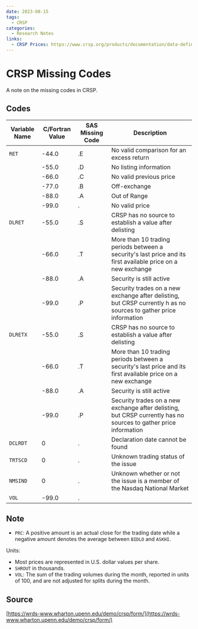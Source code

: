 ```yaml
---
date: 2023-08-15
tags:
  - CRSP
categories:
  - Research Notes
links:
  - CRSP Prices: https://www.crsp.org/products/documentation/data-definitions-p#price-end-of-period
---
```


# CRSP Missing Codes

A note on the missing codes in CRSP.

<!-- more -->

## Codes

| Variable Name | C/Fortran Value | SAS Missing Code | Description                                                                                                       |
| ------------- | --------------- | ---------------- | ----------------------------------------------------------------------------------------------------------------- |
| `RET`         | -44.0           | .E               | No valid comparison for an excess return                                                                          |
|               | -55.0           | .D               | No listing information                                                                                            |
|               | -66.0           | .C               | No valid previous price                                                                                           |
|               | -77.0           | .B               | Off-exchange                                                                                                      |
|               | -88.0           | .A               | Out of Range                                                                                                      |
|               | -99.0           | .                | No valid price                                                                                                    |
| `DLRET`       | -55.0           | .S               | CRSP has no source to establish a value after delisting                                                           |
|               | -66.0           | .T               | More than 10 trading periods between a security's last price and its first available price on a new exchange      |
|               | -88.0           | .A               | Security is still active                                                                                          |
|               | -99.0           | .P               | Security trades on a new exchange after delisting, but CRSP currently h as no sources to gather price information |
| `DLRETX`      | -55.0           | .S               | CRSP has no source to establish a value after delisting                                                           |
|               | -66.0           | .T               | More than 10 trading periods between a security's last price and its first available price on a new exchange      |
|               | -88.0           | .A               | Security is still active                                                                                          |
|               | -99.0           | .P               | Security trades on a new exchange after delisting, but CRSP currently has no sources to gather price information  |
| `DCLRDT`      | 0               | .                | Declaration date cannot be found                                                                                  |
| `TRTSCD`      | 0               | .                | Unknown trading status of the issue                                                                               |
| `NMSIND`      | 0               | .                | Unknown whether or not the issue is a member of the Nasdaq National Market                                        |
| `VOL`         | -99.0           | .                |                                                                                                                   |

## Note

- `PRC`: A positive amount is an actual close for the trading date while a negative amount denotes the average between `BIDLO` and `ASKHI`.

Units:

- Most prices are represented in U.S. dollar values per share.
- `SHROUT` in thousands.
- `VOL`: The sum of the trading volumes during the month, reported in units of 100, and are not adjusted for splits during the month.

## Source

[https://wrds-www.wharton.upenn.edu/demo/crsp/form/](https://wrds-www.wharton.upenn.edu/demo/crsp/form/)
